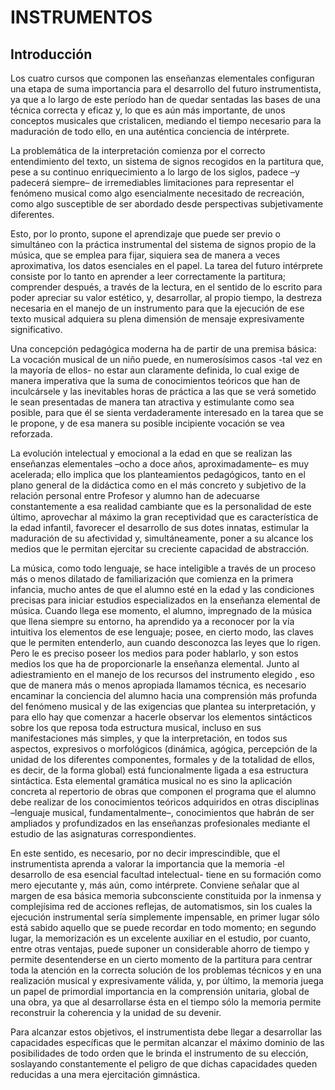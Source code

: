 # **INSTRUMENTOS**

## **Introducción**

Los cuatro cursos que componen las enseñanzas elementales configuran una etapa de suma importancia para el desarrollo del futuro instrumentista, ya que a lo largo de este período han de quedar sentadas las bases de una técnica correcta y eficaz y, lo que es aún más importante, de unos conceptos musicales que cristalicen, mediando el tiempo necesario para la maduración de todo ello, en una auténtica conciencia de intérprete. 

La problemática de la interpretación comienza por el correcto entendimiento del texto, un sistema de signos recogidos en la partitura que, pese a su continuo enriquecimiento a lo largo de los siglos, padece –y padecerá siempre– de irremediables limitaciones para representar el fenómeno musical como algo esencialmente necesitado de recreación, como algo susceptible de ser abordado desde perspectivas subjetivamente diferentes. 

Esto, por lo pronto, supone el aprendizaje que puede ser previo o simultáneo con la práctica instrumental del sistema de signos propio de la música, que se emplea para fijar, siquiera sea de manera a veces aproximativa, los datos esenciales en el papel. La tarea del futuro intérprete consiste por lo tanto en aprender a leer correctamente la partitura; comprender después, a través de la lectura, en el sentido de lo escrito para poder apreciar su valor estético, y, desarrollar, al propio tiempo, la destreza necesaria en el manejo de un instrumento para que la ejecución de ese texto musical adquiera su plena dimensión de mensaje expresivamente significativo. 

Una concepción pedagógica moderna ha de partir de una premisa básica: La vocación musical de un niño puede, en numerosísimos casos \-tal vez en la mayoría de ellos- no estar aun claramente definida, lo cual exige de manera imperativa que la suma de conocimientos teóricos que han de inculcársele y las inevitables horas de práctica a las que se verá sometido le sean presentadas de manera tan atractiva y estimulante como sea posible, para que él se sienta verdaderamente interesado en la tarea que se le propone, y de esa manera su posible incipiente vocación se vea reforzada. 

La evolución intelectual y emocional a la edad en que se realizan las enseñanzas elementales –ocho a doce años, aproximadamente– es muy acelerada; ello implica que los planteamientos pedagógicos, tanto en el plano general de la didáctica como en el más concreto y subjetivo de la relación personal entre Profesor y alumno han de adecuarse constantemente a esa realidad cambiante que es la personalidad de este último, aprovechar al máximo la gran receptividad que es característica de la edad infantil, favorecer el desarrollo de sus dotes innatas, estimular la maduración de su afectividad y, simultáneamente, poner a su alcance los medios que le permitan ejercitar su creciente capacidad de abstracción. 

La música, como todo lenguaje, se hace inteligible a través de un proceso más o menos dilatado de familiarización que comienza en la primera infancia, mucho antes de que el alumno esté en la edad y las condiciones precisas para iniciar estudios especializados en la enseñanza elemental de música. Cuando llega ese momento, el alumno, impregnado de la música que llena siempre su entorno, ha aprendido ya a reconocer por la vía intuitiva los elementos de ese lenguaje; posee, en cierto modo, las claves que le permiten entenderlo, aun cuando desconozca las leyes que lo rigen. Pero le es preciso poseer los medios para poder hablarlo, y son estos medios los que ha de proporcionarle la enseñanza elemental. Junto al adiestramiento en el manejo de los recursos del instrumento elegido , eso que de manera más o menos apropiada llamamos técnica, es necesario encaminar la conciencia del alumno hacia una comprensión más profunda del fenómeno musical y de las exigencias que plantea su interpretación, y para ello hay que comenzar a hacerle observar los elementos sintácticos sobre los que reposa toda estructura musical, incluso en sus manifestaciones más simples, y que la interpretación, en todos sus aspectos, expresivos o morfológicos (dinámica, agógica, percepción de la unidad de los diferentes componentes, formales y de la totalidad de ellos, es decir, de la forma global) está funcionalmente ligada a esa estructura sintáctica. Esta elemental gramática musical no es sino la aplicación concreta al repertorio de obras que componen el programa que el alumno debe realizar de los conocimientos teóricos adquiridos en otras disciplinas –lenguaje musical, fundamentalmente–, conocimientos que habrán de ser ampliados y profundizados en las enseñanzas profesionales mediante el estudio de las asignaturas correspondientes. 

En este sentido, es necesario, por no decir imprescindible, que el instrumentista aprenda a valorar la importancia que la memoria \-el desarrollo de esa esencial facultad intelectual- tiene en su formación como mero ejecutante y, más aún, como intérprete. Conviene señalar que al margen de esa básica memoria subconsciente constituida por la inmensa y complejísima red de acciones reflejas, de automatismos, sin los cuales la ejecución instrumental sería simplemente impensable, en primer lugar sólo está sabido aquello que se puede recordar en todo momento; en segundo lugar, la memorización es un excelente auxiliar en el estudio, por cuanto, entre otras ventajas, puede suponer un considerable ahorro de tiempo y permite desentenderse en un cierto momento de la partitura para centrar toda la atención en la correcta solución de los problemas técnicos y en una realización musical y expresivamente válida, y, por último, la memoria juega un papel de primordial importancia en la comprensión unitaria, global de una obra, ya que al desarrollarse ésta en el tiempo sólo la memoria permite reconstruir la coherencia y la unidad de su devenir. 

Para alcanzar estos objetivos, el instrumentista debe llegar a desarrollar las capacidades específicas que le permitan alcanzar el máximo dominio de las posibilidades de todo orden que le brinda el instrumento de su elección, soslayando constantemente el peligro de que dichas capacidades queden reducidas a una mera ejercitación gimnástica. 